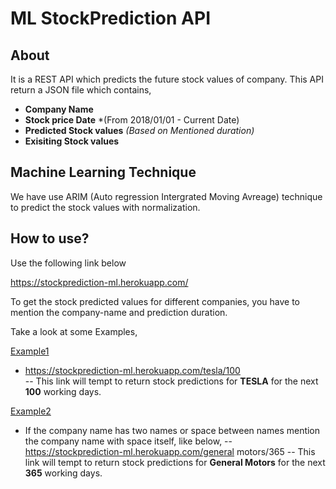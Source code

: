# ML StockPrediction API

## About

It is a REST API which predicts the future stock values of company. This API return a JSON file which contains,
- **Company Name** 
- **Stock price Date** *(From 2018/01/01 - Current Date)
- **Predicted Stock values** *(Based on Mentioned duration)*
- **Exisiting Stock values** 

## Machine Learning Technique

We have use ARIM (Auto regression Intergrated Moving Avreage) technique to predict the stock values with normalization. 


## How to use?

Use the following link below  </br>

https://stockprediction-ml.herokuapp.com/

To get the stock predicted values for different companies, you have to mention the company-name and prediction duration. </br>

Take a look at some Examples,

<ins> Example1 </ins>
- https://stockprediction-ml.herokuapp.com/tesla/100 </br>
  -- This link will tempt to return stock predictions for **TESLA** for the next **100** working days.
  
<ins> Example2 </ins>
- If the company name has two names or space between names mention the company name with space itself, like below,
  -- https://stockprediction-ml.herokuapp.com/general motors/365
  -- This link will tempt to return stock predictions for **General Motors** for the next **365** working days.




